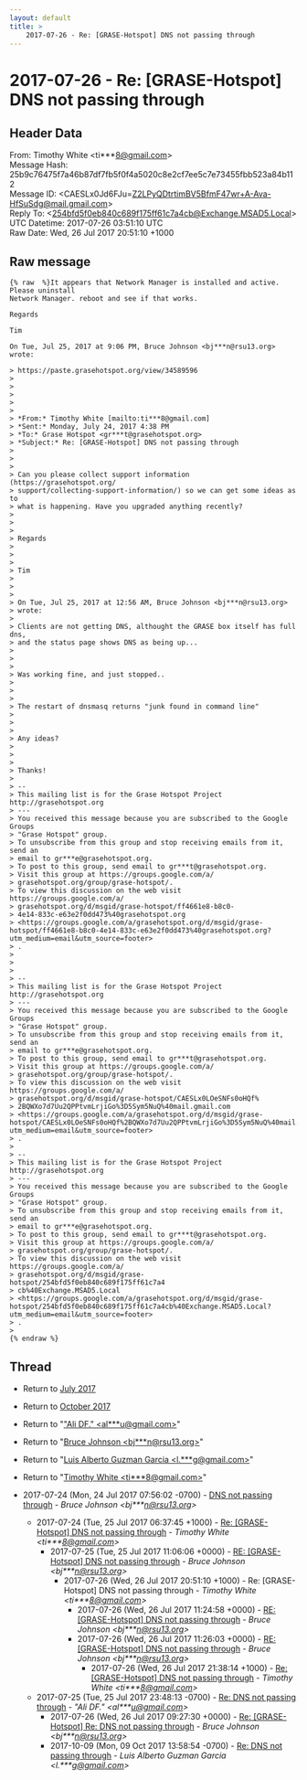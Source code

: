 ```yaml
---
layout: default
title: >
    2017-07-26 - Re: [GRASE-Hotspot] DNS not passing through
---
```


# 2017-07-26 - Re: [GRASE-Hotspot] DNS not passing through

## Header Data

From: Timothy White \<ti***8@gmail.com\><br>
Message Hash: 25b9c76475f7a46b87df7fb5f0f4a5020c8e2cf7ee5c7e73455fbb523a84b112<br>
Message ID: \<CAESLx0Jd6FJu=Z2LPyQDtrtimBV5BfmF47wr+A-Ava-HfSuSdg@mail.gmail.com\><br>
Reply To: \<254bfd5f0eb840c689f175ff61c7a4cb@Exchange.MSAD5.Local\><br>
UTC Datetime: 2017-07-26 03:51:10 UTC<br>
Raw Date: Wed, 26 Jul 2017 20:51:10 +1000<br>

## Raw message

```
{% raw  %}It appears that Network Manager is installed and active. Please uninstall
Network Manager. reboot and see if that works.

Regards

Tim

On Tue, Jul 25, 2017 at 9:06 PM, Bruce Johnson <bj***n@rsu13.org> wrote:

> https://paste.grasehotspot.org/view/34589596
>
>
>
>
>
> *From:* Timothy White [mailto:ti***8@gmail.com]
> *Sent:* Monday, July 24, 2017 4:38 PM
> *To:* Grase Hotspot <gr***t@grasehotspot.org>
> *Subject:* Re: [GRASE-Hotspot] DNS not passing through
>
>
>
> Can you please collect support information (https://grasehotspot.org/
> support/collecting-support-information/) so we can get some ideas as to
> what is happening. Have you upgraded anything recently?
>
>
>
> Regards
>
>
>
> Tim
>
>
>
> On Tue, Jul 25, 2017 at 12:56 AM, Bruce Johnson <bj***n@rsu13.org>
> wrote:
>
> Clients are not getting DNS, althought the GRASE box itself has full dns,
> and the status page shows DNS as being up...
>
>
>
> Was working fine, and just stopped..
>
>
>
> The restart of dnsmasq returns "junk found in command line"
>
>
>
> Any ideas?
>
>
>
> Thanks!
>
> --
> This mailing list is for the Grase Hotspot Project http://grasehotspot.org
> ---
> You received this message because you are subscribed to the Google Groups
> "Grase Hotspot" group.
> To unsubscribe from this group and stop receiving emails from it, send an
> email to gr***e@grasehotspot.org.
> To post to this group, send email to gr***t@grasehotspot.org.
> Visit this group at https://groups.google.com/a/
> grasehotspot.org/group/grase-hotspot/.
> To view this discussion on the web visit https://groups.google.com/a/
> grasehotspot.org/d/msgid/grase-hotspot/ff4661e8-b8c0-
> 4e14-833c-e63e2f0dd473%40grasehotspot.org
> <https://groups.google.com/a/grasehotspot.org/d/msgid/grase-hotspot/ff4661e8-b8c0-4e14-833c-e63e2f0dd473%40grasehotspot.org?utm_medium=email&utm_source=footer>
> .
>
>
>
> --
> This mailing list is for the Grase Hotspot Project http://grasehotspot.org
> ---
> You received this message because you are subscribed to the Google Groups
> "Grase Hotspot" group.
> To unsubscribe from this group and stop receiving emails from it, send an
> email to gr***e@grasehotspot.org.
> To post to this group, send email to gr***t@grasehotspot.org.
> Visit this group at https://groups.google.com/a/
> grasehotspot.org/group/grase-hotspot/.
> To view this discussion on the web visit https://groups.google.com/a/
> grasehotspot.org/d/msgid/grase-hotspot/CAESLx0LOeSNFs0oHQf%
> 2BQWXo7d7Uu2QPPtvmLrjiGo%3D5Sym5NuQ%40mail.gmail.com
> <https://groups.google.com/a/grasehotspot.org/d/msgid/grase-hotspot/CAESLx0LOeSNFs0oHQf%2BQWXo7d7Uu2QPPtvmLrjiGo%3D5Sym5NuQ%40mail.gmail.com?utm_medium=email&utm_source=footer>
> .
>
> --
> This mailing list is for the Grase Hotspot Project http://grasehotspot.org
> ---
> You received this message because you are subscribed to the Google Groups
> "Grase Hotspot" group.
> To unsubscribe from this group and stop receiving emails from it, send an
> email to gr***e@grasehotspot.org.
> To post to this group, send email to gr***t@grasehotspot.org.
> Visit this group at https://groups.google.com/a/
> grasehotspot.org/group/grase-hotspot/.
> To view this discussion on the web visit https://groups.google.com/a/
> grasehotspot.org/d/msgid/grase-hotspot/254bfd5f0eb840c689f175ff61c7a4
> cb%40Exchange.MSAD5.Local
> <https://groups.google.com/a/grasehotspot.org/d/msgid/grase-hotspot/254bfd5f0eb840c689f175ff61c7a4cb%40Exchange.MSAD5.Local?utm_medium=email&utm_source=footer>
> .
>
{% endraw %}
```

## Thread

+ Return to [July 2017](/archive/2017/07)
+ Return to [October 2017](/archive/2017/10)

+ Return to "["Ali DF." <al***u<span>@</span>gmail.com>](/authors/al___u_at_gmail_com)"
+ Return to "[Bruce Johnson <bj***n<span>@</span>rsu13.org>](/authors/bj___n_at_rsu13_org)"
+ Return to "[Luis Alberto Guzman Garcia <l.***g<span>@</span>gmail.com>](/authors/l____g_at_gmail_com)"
+ Return to "[Timothy White <ti***8<span>@</span>gmail.com>](/authors/ti___8_at_gmail_com)"

+ 2017-07-24 (Mon, 24 Jul 2017 07:56:02 -0700) - [DNS not passing through](/archive/2017/07/cdb7a9c4333a98ebec3c8e821485bb2d3ebaae3ffdf7b05061dab9a697c3ce83) - _Bruce Johnson \<bj***n@rsu13.org\>_
  + 2017-07-24 (Tue, 25 Jul 2017 06:37:45 +1000) - [Re: [GRASE-Hotspot] DNS not passing through](/archive/2017/07/8d27a19e6751471b6d498cca6580544acc7ac61ae7762d187412ba696ef21f25) - _Timothy White \<ti***8@gmail.com\>_
    + 2017-07-25 (Tue, 25 Jul 2017 11:06:06 +0000) - [RE: [GRASE-Hotspot] DNS not passing through](/archive/2017/07/57c01a2cf4b7b2edca7f33013c06a6b56b79c8c3dcb155d6002c9b11f27a3090) - _Bruce Johnson \<bj***n@rsu13.org\>_
      + 2017-07-26 (Wed, 26 Jul 2017 20:51:10 +1000) - Re: [GRASE-Hotspot] DNS not passing through - _Timothy White \<ti***8@gmail.com\>_
        + 2017-07-26 (Wed, 26 Jul 2017 11:24:58 +0000) - [RE: [GRASE-Hotspot] DNS not passing through](/archive/2017/07/c64178477996ac32d637955c4dd1531ab71d4b95dd9cc1fa4fe3f4c5f5e55e69) - _Bruce Johnson \<bj***n@rsu13.org\>_
        + 2017-07-26 (Wed, 26 Jul 2017 11:26:03 +0000) - [RE: [GRASE-Hotspot] DNS not passing through](/archive/2017/07/6150407a365d443579bb628766f84766b6646227affc745a4b6c027bfc6ce3a1) - _Bruce Johnson \<bj***n@rsu13.org\>_
          + 2017-07-26 (Wed, 26 Jul 2017 21:38:14 +1000) - [Re: [GRASE-Hotspot] DNS not passing through](/archive/2017/07/0d56db37953115bdc2f361e911ff1d64b07c02ca340cb7daee4d0f3161753a4a) - _Timothy White \<ti***8@gmail.com\>_
  + 2017-07-25 (Tue, 25 Jul 2017 23:48:13 -0700) - [Re: DNS not passing through](/archive/2017/07/15fe4cb59284b81ecb48f57144e97c075bd990324fa91843051f6f32d7821c9d) - _"Ali DF." \<al***u@gmail.com\>_
    + 2017-07-26 (Wed, 26 Jul 2017 09:27:30 +0000) - [Re: [GRASE-Hotspot] Re: DNS not passing through](/archive/2017/07/f85f173b1676a05cb35413dcb2d6a592d73f33bdb700d261dd761696d2f0a855) - _Bruce Johnson \<bj***n@rsu13.org\>_
    + 2017-10-09 (Mon, 09 Oct 2017 13:58:54 -0700) - [Re: DNS not passing through](/archive/2017/10/13a1a646fe42a057f1d80a858c49cc1e9bf5004d7ec5bada4d4cab44345aedaf) - _Luis Alberto Guzman Garcia \<l.***g@gmail.com\>_


